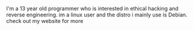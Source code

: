 I'm a 13 year old programmer who is interested in ethical hacking and reverse engineering.
im a linux user and the distro i mainly use is Debian.
check out my website for more
